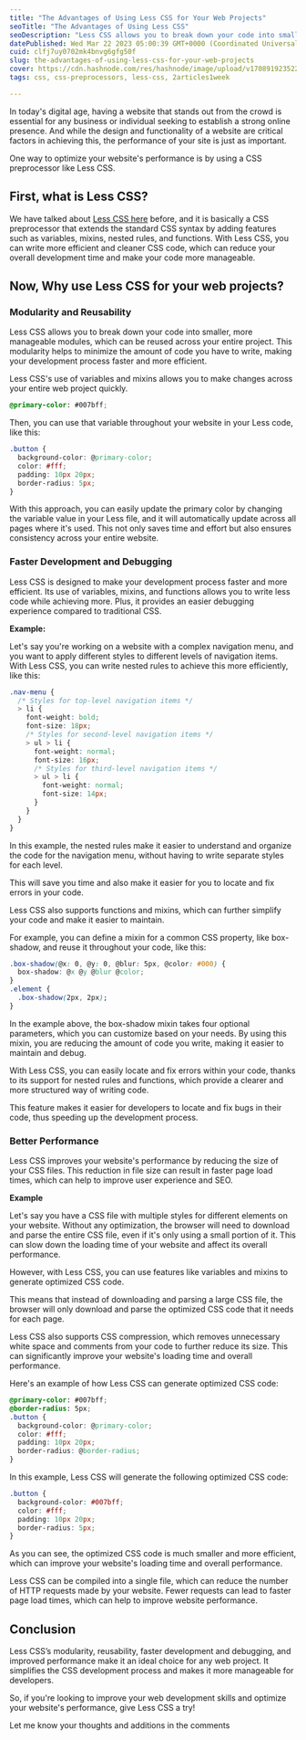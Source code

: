 ```yaml
---
title: "The Advantages of Using Less CSS for Your Web Projects"
seoTitle: "The Advantages of Using Less CSS"
seoDescription: "Less CSS allows you to break down your code into smaller, more manageable modules, which can be reused across your entire project."
datePublished: Wed Mar 22 2023 05:00:39 GMT+0000 (Coordinated Universal Time)
cuid: clfj7uy0702mk4bnvg6gfg50f
slug: the-advantages-of-using-less-css-for-your-web-projects
cover: https://cdn.hashnode.com/res/hashnode/image/upload/v1708919235221/037f4364-66da-42c8-b85d-c5d60fb5f9f8.png
tags: css, css-preprocessors, less-css, 2articles1week

---
```


In today's digital age, having a website that stands out from the crowd is essential for any business or individual seeking to establish a strong online presence. And while the design and functionality of a website are critical factors in achieving this, the performance of your site is just as important.

One way to optimize your website's performance is by using a CSS preprocessor like Less CSS.

## First, what is Less CSS?

We have talked about [Less CSS here](https://fanny.hashnode.dev/introduction-to-less-css-what-it-is-and-how-it-works) before, and it is basically a CSS preprocessor that extends the standard CSS syntax by adding features such as variables, mixins, nested rules, and functions. With Less CSS, you can write more efficient and cleaner CSS code, which can reduce your overall development time and make your code more manageable.

## Now, Why use Less CSS for your web projects?

### Modularity and Reusability

Less CSS allows you to break down your code into smaller, more manageable modules, which can be reused across your entire project. This modularity helps to minimize the amount of code you have to write, making your development process faster and more efficient.

Less CSS's use of variables and mixins allows you to make changes across your entire web project quickly.

```css
@primary-color: #007bff;
```

Then, you can use that variable throughout your website in your Less code, like this:

```css
.button {
  background-color: @primary-color;
  color: #fff;
  padding: 10px 20px;
  border-radius: 5px;
}
```

With this approach, you can easily update the primary color by changing the variable value in your Less file, and it will automatically update across all pages where it's used. This not only saves time and effort but also ensures consistency across your entire website.

### Faster Development and Debugging

Less CSS is designed to make your development process faster and more efficient. Its use of variables, mixins, and functions allows you to write less code while achieving more. Plus, it provides an easier debugging experience compared to traditional CSS.

**Example:**

Let's say you're working on a website with a complex navigation menu, and you want to apply different styles to different levels of navigation items. With Less CSS, you can write nested rules to achieve this more efficiently, like this:

```css
.nav-menu {
  /* Styles for top-level navigation items */
  > li {
    font-weight: bold;
    font-size: 18px;
    /* Styles for second-level navigation items */
    > ul > li {
      font-weight: normal;
      font-size: 16px;
      /* Styles for third-level navigation items */
      > ul > li {
        font-weight: normal;
        font-size: 14px;
      }
    }
  }
}
```

In this example, the nested rules make it easier to understand and organize the code for the navigation menu, without having to write separate styles for each level.

This will save you time and also make it easier for you to locate and fix errors in your code.

Less CSS also supports functions and mixins, which can further simplify your code and make it easier to maintain.

For example, you can define a mixin for a common CSS property, like box-shadow, and reuse it throughout your code, like this:

```css
.box-shadow(@x: 0, @y: 0, @blur: 5px, @color: #000) {
  box-shadow: @x @y @blur @color;
}
.element {
  .box-shadow(2px, 2px);
}
```

In the example above, the box-shadow mixin takes four optional parameters, which you can customize based on your needs. By using this mixin, you are reducing the amount of code you write, making it easier to maintain and debug.

With Less CSS, you can easily locate and fix errors within your code, thanks to its support for nested rules and functions, which provide a clearer and more structured way of writing code.

This feature makes it easier for developers to locate and fix bugs in their code, thus speeding up the development process.

### Better Performance

Less CSS improves your website's performance by reducing the size of your CSS files. This reduction in file size can result in faster page load times, which can help to improve user experience and SEO.

**Example**

Let's say you have a CSS file with multiple styles for different elements on your website. Without any optimization, the browser will need to download and parse the entire CSS file, even if it's only using a small portion of it. This can slow down the loading time of your website and affect its overall performance.

However, with Less CSS, you can use features like variables and mixins to generate optimized CSS code.

This means that instead of downloading and parsing a large CSS file, the browser will only download and parse the optimized CSS code that it needs for each page.

Less CSS also supports CSS compression, which removes unnecessary white space and comments from your code to further reduce its size. This can significantly improve your website's loading time and overall performance.

Here's an example of how Less CSS can generate optimized CSS code:

```css
@primary-color: #007bff;
@border-radius: 5px;
.button {
  background-color: @primary-color;
  color: #fff;
  padding: 10px 20px;
  border-radius: @border-radius;
}
```

In this example, Less CSS will generate the following optimized CSS code:

```css
.button {
  background-color: #007bff;
  color: #fff;
  padding: 10px 20px;
  border-radius: 5px;
}
```

As you can see, the optimized CSS code is much smaller and more efficient, which can improve your website's loading time and overall performance.

Less CSS can be compiled into a single file, which can reduce the number of HTTP requests made by your website. Fewer requests can lead to faster page load times, which can help to improve website performance.

## Conclusion

Less CSS’s modularity, reusability, faster development and debugging, and improved performance make it an ideal choice for any web project. It simplifies the CSS development process and makes it more manageable for developers.

So, if you're looking to improve your web development skills and optimize your website's performance, give Less CSS a try!

Let me know your thoughts and additions in the comments